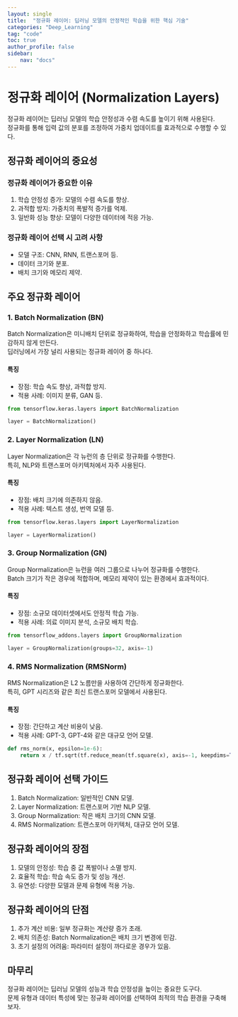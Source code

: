 ```yaml
---
layout: single
title:  "정규화 레이어: 딥러닝 모델의 안정적인 학습을 위한 핵심 기술"
categories: "Deep_Learning"
tag: "code"
toc: true
author_profile: false
sidebar:
    nav: "docs"
---
```


# 정규화 레이어 (Normalization Layers)

정규화 레이어는 딥러닝 모델의 학습 안정성과 수렴 속도를 높이기 위해 사용된다.  
정규화를 통해 입력 값의 분포를 조정하여 가중치 업데이트를 효과적으로 수행할 수 있다.  


## 정규화 레이어의 중요성

### 정규화 레이어가 중요한 이유
1. 학습 안정성 증가: 모델의 수렴 속도를 향상.  
2. 과적합 방지: 가중치의 폭발적 증가를 억제.  
3. 일반화 성능 향상: 모델이 다양한 데이터에 적응 가능.  

### 정규화 레이어 선택 시 고려 사항
- 모델 구조: CNN, RNN, 트랜스포머 등.  
- 데이터 크기와 분포.  
- 배치 크기와 메모리 제약.  


## 주요 정규화 레이어

### 1. Batch Normalization (BN)

Batch Normalization은 미니배치 단위로 정규화하여, 학습을 안정화하고 학습률에 민감하지 않게 만든다.  
딥러닝에서 가장 널리 사용되는 정규화 레이어 중 하나다.  

#### 특징
- 장점: 학습 속도 향상, 과적합 방지.  
- 적용 사례: 이미지 분류, GAN 등.  

```python
from tensorflow.keras.layers import BatchNormalization

layer = BatchNormalization()
```


### 2. Layer Normalization (LN)

Layer Normalization은 각 뉴런의 층 단위로 정규화를 수행한다.  
특히, NLP와 트랜스포머 아키텍처에서 자주 사용된다.  

#### 특징
- 장점: 배치 크기에 의존하지 않음.  
- 적용 사례: 텍스트 생성, 번역 모델 등.  

```python
from tensorflow.keras.layers import LayerNormalization

layer = LayerNormalization()
```


### 3. Group Normalization (GN)

Group Normalization은 뉴런을 여러 그룹으로 나누어 정규화를 수행한다.  
Batch 크기가 작은 경우에 적합하며, 메모리 제약이 있는 환경에서 효과적이다.  

#### 특징
- 장점: 소규모 데이터셋에서도 안정적 학습 가능.  
- 적용 사례: 의료 이미지 분석, 소규모 배치 학습.  

```python
from tensorflow_addons.layers import GroupNormalization

layer = GroupNormalization(groups=32, axis=-1)
```  


### 4. RMS Normalization (RMSNorm)

RMS Normalization은 L2 노름만을 사용하여 간단하게 정규화한다.  
특히, GPT 시리즈와 같은 최신 트랜스포머 모델에서 사용된다.  

#### 특징
- 장점: 간단하고 계산 비용이 낮음.  
- 적용 사례: GPT-3, GPT-4와 같은 대규모 언어 모델.  

```python
def rms_norm(x, epsilon=1e-6):
    return x / tf.sqrt(tf.reduce_mean(tf.square(x), axis=-1, keepdims=True) + epsilon)
```  


## 정규화 레이어 선택 가이드

1. Batch Normalization: 일반적인 CNN 모델.  
2. Layer Normalization: 트랜스포머 기반 NLP 모델.  
3. Group Normalization: 작은 배치 크기의 CNN 모델.  
4. RMS Normalization: 트랜스포머 아키텍처, 대규모 언어 모델.  


## 정규화 레이어의 장점

1. 모델의 안정성: 학습 중 값 폭발이나 소멸 방지.  
2. 효율적 학습: 학습 속도 증가 및 성능 개선.  
3. 유연성: 다양한 모델과 문제 유형에 적용 가능.  


## 정규화 레이어의 단점

1. 추가 계산 비용: 일부 정규화는 계산량 증가 초래.  
2. 배치 의존성: Batch Normalization은 배치 크기 변경에 민감.  
3. 초기 설정의 어려움: 파라미터 설정이 까다로운 경우가 있음.  


## 마무리

정규화 레이어는 딥러닝 모델의 성능과 학습 안정성을 높이는 중요한 도구다.  
문제 유형과 데이터 특성에 맞는 정규화 레이어를 선택하여 최적의 학습 환경을 구축해보자.  
